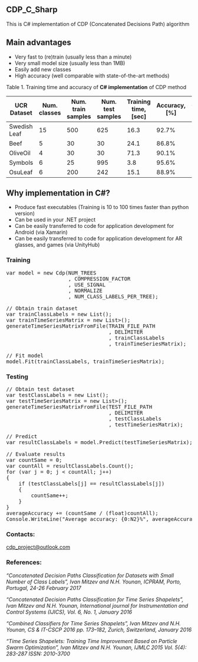 ## CDP_C_Sharp
 This is C# implementation of CDP (Concatenated Decisions Path) algorithm 

## Main advantages
- Very fast to (re)train (usually less than a minute)
- Very small model size (usually less than 1MB)
- Easily add new classes 
- High accuracy (well comparable with state-of-the-art methods)

Table 1. Training time and accuracy of **C# implementation** of CDP method

| UCR Dataset  | Num. classes | Num. train samples | Num. test samples | Training time, [sec] | Accuracy, [%] | Compression rate | Num. decision trees | Normalize | Derivative |
|--------------|--------------|--------------------|-------------------|----------------------|---------------|------------------|---------------------|-----------|------------|
| Swedish Leaf | 15           | 500                | 625               | 16.3                 | 92.7%         | 2                | 700                 | No        | No         |
| Beef         | 5            | 30                 | 30                | 24.1                 | 86.8%         | 1                | 400                 | Yes       | Yes        |
| OliveOil     | 4            | 30                 | 30                | 71.3                 | 90.1%         | 2                | 200                 | Yes       | No         |
| Symbols      | 6            | 25                 | 995               | 3.8                  | 95.6%         | 4                | 600                 | Yes       | Yes        |
| OsuLeaf      | 6            | 200                | 242               | 15.1                 | 88.9%         | 4                | 800                 | Yes       | Yes        |

## Why implementation in C#?

- Produce fast executables (Training is 10 to 100 times faster than python version)
- Can be used in your .NET project 
- Can be easily transferred to code for application development for Android (via Xamarin)
- Can be easily transferred to code for application development for AR glasses, and games (via UnityHub)

### Training 
<pre>
var model = new Cdp(NUM_TREES
                    , COMPRESSION_FACTOR
                    , USE_SIGNAL
                    , NORMALIZE
                    , NUM_CLASS_LABELS_PER_TREE);

// Obtain train dataset
var trainClassLabels = new List<int>();
var trainTimeSeriesMatrix = new List<List<double>>();
generateTimeSeriesMatrixFromFile(TRAIN_FILE_PATH
                                 , DELIMITER
                                 , trainClassLabels
                                 , trainTimeSeriesMatrix);

// Fit model 
model.Fit(trainClassLabels, trainTimeSeriesMatrix);
</pre>

### Testing 

<pre>
// Obtain test dataset
var testClassLabels = new List<int>();
var testTimeSeriesMatrix = new List<List<double>>();
generateTimeSeriesMatrixFromFile(TEST_FILE_PATH
                                 , DELIMITER
                                 , testClassLabels
                                 , testTimeSeriesMatrix);

// Predict
var resultClassLabels = model.Predict(testTimeSeriesMatrix);

// Evaluate results 
var countSame = 0;
var countAll = resultClassLabels.Count();
for (var j = 0; j < countAll; j++)
{
    if (testClassLabels[j] == resultClassLabels[j])
    {
        countSame++;
    }
}
averageAccuracy += (countSame / (float)countAll);
Console.WriteLine("Average accuracy: {0:N2}%", averageAccuracy*100.0);
</pre>

### Contacts: 
cdp_project@outlook.com

### References: 

_“Concatenated Decision Paths Classification for Datasets with Small Number of Class Labels”, Ivan Mitzev and N.H. Younan, ICPRAM, Porto, Portugal, 24-26 February 2017_

_“Concatenated Decision Paths Classification for Time Series Shapelets”, Ivan Mitzev and N.H. Younan, International journal for Instrumentation and Control Systems (IJICS), Vol. 6, No. 1, January 2016_

_“Combined Classifiers for Time Series Shapelets”, Ivan Mitzev and N.H. Younan, CS & IT-CSCP 2016 pp. 173–182, Zurich, Switzerland, January 2016_

_“Time Series Shapelets: Training Time Improvement Based on Particle Swarm Optimization”, Ivan Mitzev and N.H. Younan, IJMLC 2015 Vol. 5(4): 283-287 ISSN: 2010-3700_


